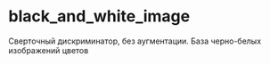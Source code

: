 # black_and_white_image
Сверточный дискриминатор, без аугментации. База черно-белых изображений цветов
